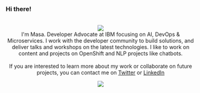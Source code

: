 ### Hi there!
 <p align="center">
  <br><image src="https://user-images.githubusercontent.com/36239840/116863762-d3a58f00-ac17-11eb-8ce3-be623105687b.gif"><br>
   I'm Masa. Developer Advocate at IBM focusing on AI, DevOps & Microservices. I work with the developer community to build solutions, and deliver talks and workshops on the latest technologies. I like to work on content and projects on OpenShift and NLP projects like chatbots.
   <br><br>If you are interested to learn more about my work or collaborate on future projects, you can contact me on <a href="https://twitter.com/masa_mhha">Twitter</a> or <a href="https://www.linkedin.com/in/masa-abushamleh-16ba2a11a/">LinkedIn</a>
     </p>
<p align="center">
  
  <img src="https://github-readme-stats.vercel.app/api?username=nerdingitout&hide=stars&show_icons=true&theme=default&line_height=32">
<!--
<img src="https://github-readme-stats.vercel.app/api/top-langs/?username=nerdingitout&layout=compact&count_private=true&theme=default">
-->

</p>
  
<!--
**nerdingitout/nerdingitout** is a ✨ _special_ ✨ repository because its `README.md` (this file) appears on your GitHub profile.

Here are some ideas to get you started:

- 🔭 I’m currently working on ...
- 🌱 I’m currently learning ...
- 👯 I’m looking to collaborate on ...
- 🤔 I’m looking for help with ...
- 💬 Ask me about ...
- 📫 How to reach me: ...
- 😄 Pronouns: ...
- ⚡ Fun fact: ...
-->
